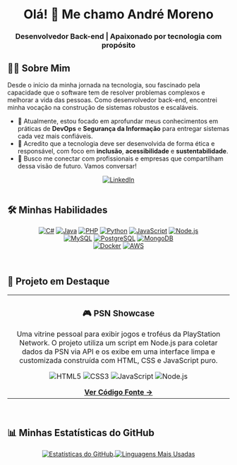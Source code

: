 <div align="center">
  <h1>Olá! 👋 Me chamo André Moreno</h1>
  <h3>Desenvolvedor Back-end | Apaixonado por tecnologia com propósito</h3>
</div>

## 👨‍💻 Sobre Mim

Desde o início da minha jornada na tecnologia, sou fascinado pela capacidade que o software tem de resolver problemas complexos e melhorar a vida das pessoas. Como desenvolvedor back-end, encontrei minha vocação na construção de sistemas robustos e escaláveis.

- 🔭 Atualmente, estou focado em aprofundar meus conhecimentos em práticas de **DevOps** e **Segurança da Informação** para entregar sistemas cada vez mais confiáveis.
- 🌱 Acredito que a tecnologia deve ser desenvolvida de forma ética e responsável, com foco em **inclusão**, **acessibilidade** e **sustentabilidade**.
- 💬 Busco me conectar com profissionais e empresas que compartilham dessa visão de futuro. Vamos conversar!

<div align="center">
  <a href="https://www.linkedin.com/in/andr%C3%A9-moreno-lima" target="_blank"><img src="https://img.shields.io/badge/LinkedIn-0077B5?style=for-the-badge&logo=linkedin&logoColor=white" alt="LinkedIn"/></a>
</div>

<br>

## 🛠️ Minhas Habilidades

<p align="center">
  <a href="#"><img src="https://img.shields.io/badge/C%23-239120?style=for-the-badge&logo=c-sharp&logoColor=white" alt="C#"/></a>
  <a href="#"><img src="https://img.shields.io/badge/Java-ED8B00?style=for-the-badge&logo=openjdk&logoColor=white" alt="Java"/></a>
  <a href="#"><img src="https://img.shields.io/badge/PHP-777BB4?style=for-the-badge&logo=php&logoColor=white" alt="PHP"/></a>
  <a href="#"><img src="https://img.shields.io/badge/Python-3776AB?style=for-the-badge&logo=python&logoColor=white" alt="Python"/></a>
  <a href="#"><img src="https://img.shields.io/badge/JavaScript-F7DF1E?style=for-the-badge&logo=javascript&logoColor=black" alt="JavaScript"/></a>
  <a href="#"><img src="https://img.shields.io/badge/Node.js-339933?style=for-the-badge&logo=nodedotjs&logoColor=white" alt="Node.js"/></a>
  <br>
  <a href="#"><img src="https://img.shields.io/badge/MySQL-4479A1?style=for-the-badge&logo=mysql&logoColor=white" alt="MySQL"/></a>
  <a href="#"><img src="https://img.shields.io/badge/PostgreSQL-4169E1?style=for-the-badge&logo=postgresql&logoColor=white" alt="PostgreSQL"/></a>
  <a href="#"><img src="https://img.shields.io/badge/MongoDB-47A248?style=for-the-badge&logo=mongodb&logoColor=white" alt="MongoDB"/></a>
  <br>
  <a href="#"><img src="https://img.shields.io/badge/Docker-2496ED?style=for-the-badge&logo=docker&logoColor=white" alt="Docker"/></a>
  <a href="#"><img src="https://img.shields.io/badge/Amazon_AWS-232F3E?style=for-the-badge&logo=amazon-aws&logoColor=white" alt="AWS"/></a>
</p>

<br>

## 🚀 Projeto em Destaque

<table align="center" width="80%">
  <tr align="center">
    <td>
      <h3>🎮 PSN Showcase</h3>
      <p>Uma vitrine pessoal para exibir jogos e troféus da PlayStation Network. O projeto utiliza um script em Node.js para coletar dados da PSN via API e os exibe em uma interface limpa e customizada construída com HTML, CSS e JavaScript puro.</p>
      <p>
        <img src="https://img.shields.io/badge/HTML5-E34F26?style=for-the-badge&logo=html5&logoColor=white" alt="HTML5"/>
        <img src="https://img.shields.io/badge/CSS3-1572B6?style=for-the-badge&logo=css3&logoColor=white" alt="CSS3"/>
        <img src="https://img.shields.io/badge/JavaScript-F7DF1E?style=for-the-badge&logo=javascript&logoColor=black" alt="JavaScript"/>
        <img src="https://img.shields.io/badge/Node.js-339933?style=for-the-badge&logo=nodedotjs&logoColor=white" alt="Node.js"/>
      </p>
      <a href="https://github.com/andremorenolima/psn-showcase" target="_blank">
        <strong>Ver Código Fonte →</strong>
      </a>
    </td>
  </tr>
</table>

<br>

## 📊 Minhas Estatísticas do GitHub

<p align="center">
  <a href="https://github.com/anuraghazra/github-readme-stats">
    <img align="center" src="https://github-readme-stats.vercel.app/api?username=SEU-USERNAME&show_icons=true&theme=tokyonight&icon_color=79ff97&hide_border=true&count_private=true" alt="Estatísticas do GitHub" />
  </a>
  <a href="https://github.com/anuraghazra/github-readme-stats">
    <img align="center" src="https://github-readme-stats.vercel.app/api/top-langs/?username=SEU-USERNAME&layout=compact&theme=tokyonight&hide_border=true&langs_count=6" alt="Linguagens Mais Usadas" />
  </a>
</p>
<br>